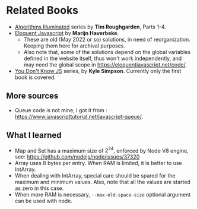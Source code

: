 # Related Books

- [Algorithms Illuminated](https://algorithmsilluminated.org/) series by **Tim Roughgarden**, Parts 1-4.
- [Eloquent Javascript](https://eloquentjavascript.net/) by **Marijn Haverbeke**.
    - These are old (May 2022 or so) solutions, in need of reorganization. Keeping them here for archival purposes.
    - Also note that, some of the solutions depend on the global variables defined in the website itself, thus won't work independently, and may need the global scope in https://eloquentjavascript.net/code/.
- [You Don't Know JS](https://github.com/getify/You-Dont-Know-JS) series, by **Kyle Simpson**. Currently only the first book is covered.

## More sources
- Queue code is not mine, I got it from : https://www.javascripttutorial.net/javascript-queue/.

## What I learned
- Map and Set has a maximum size of $2^{24}$, enforced by Node V8 engine, see: https://github.com/nodejs/node/issues/37320
- Array uses 8 bytes per entry. When RAM is limited, it is better to use IntArray.
- When dealing with IntArray, special care should be spared for the maximum and minimum values. Also, note that all the values are started as zero in this case.
- When more RAM is necessary, ``--max-old-space-size`` optional argument can be used with node.
